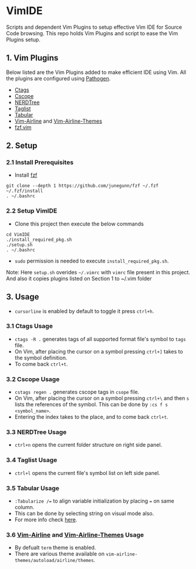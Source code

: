 # VimIDE
Scripts and dependent Vim Plugins to setup effective Vim IDE for Source Code browsing. This repo
holds Vim Plugins and script to ease the Vim Plugins setup.

## 1. Vim Plugins
Below listed are the Vim Plugins added to make efficient IDE using Vim. All the plugins are
configured using [Pathogen](https://github.com/tpope/vim-pathogen).
- [Ctags](https://launchpad.net/ubuntu/+source/exuberant-ctags)
- [Cscope](http://cscope.sourceforge.net/cscope_maps.vim)
- [NERDTree](https://github.com/scrooloose/nerdtree)
- [Taglist](https://github.com/vim-scripts/taglist.vim)
- [Tabular](https://github.com/godlygeek/tabular)
- [Vim-Airline](https://github.com/vim-airline/vim-airline) and
[Vim-Airline-Themes](https://github.com/vim-airline/vim-airline-themes)
- [fzf.vim](https://github.com/junegunn/fzf.vim)

## 2. Setup
### 2.1 Install Prerequisites
- Install [fzf](https://github.com/junegunn/fzf)
```
git clone --depth 1 https://github.com/junegunn/fzf ~/.fzf
~/.fzf/install
. ~/.bashrc
```

### 2.2 Setup VimIDE
- Clone this project then execute the below commands
```
cd VimIDE
./install_required_pkg.sh
./setup.sh
. ~/.bashrc
```
- `sudo` permission is needed to execute `install_required_pkg.sh`.

Note: Here `setup.sh` overides `~/.vimrc` with `vimrc` file present in this
project. And also it copies plugins listed on Section 1 to ~/.vim folder

## 3. Usage

- `cursorline` is enabled by default to toggle it press `ctrl+h`.

### 3.1 Ctags Usage
- `ctags -R .` generates tags of all supported format file's symbol to `tags`
file.
- On Vim, after placing the cursor on a symbol pressing `ctrl+]` takes to the
symbol definition.
- To come back `ctrl+t`.

### 3.2 Cscope Usage
- `cstags regen .` generates cscope tags in `csope` file.
- On Vim, after placing the cursor on a symbol pressing `ctrl+\` and then `s`
lists the references
of the symbol. This can be done by `:cs f s <symbol_name>`.
- Entering the index takes to the place, and to come back `ctrl+t`.

### 3.3 NERDTree Usage
- `ctrl+n` opens the current folder structure on right side panel.

### 3.4 Taglist Usage
- `ctrl+l` opens the current file's symbol list on left side panel.

### 3.5 Tabular Usage
- `:Tabularize /=` to align variable initialization by placing `=` on same
column.
- This can be done by selecting string on visual mode also.
- For more info check
[here](http://vimcasts.org/episodes/aligning-text-with-tabular-vim/).

### 3.6 [Vim-Airline](https://github.com/vim-airline/vim-airline) and [Vim-Airline-Themes](https://github.com/vim-airline/vim-airline-themes) Usage
- By defualt `term` theme is enabled.
- There are various theme available on `vim-airline-themes/autoload/airline/themes`.
